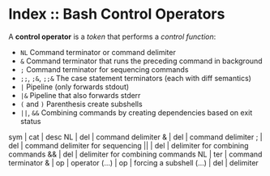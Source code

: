 # Index :: Bash Control Operators

A **control operator** is a *token* that performs a *control function*:
- `NL` Command terminator or command delimiter
- `&`  Command terminator that runs the preceding command in background
- `;`  Command terminator for sequencing commands
- `;;`, `;&`, `;;&` The case statement terminators (each with diff semantics)
- `|`         Pipeline (only forwards stdout)
- `|&`        Pipeline that also forwards stderr
- `(` and `)` Parenthesis create subshells
- `||`, `&&`  Combining commands by creating dependencies based on exit status


sym | cat | desc
NL  | del | command delimiter
&   | del | command delimiter
;   | del | command delimiter for sequencing
||  | del | delimiter for combining commands
&&  | del | delimiter for combining commands
NL  | ter | command terminator
&   | op  | operator
(…) | op  | forcing a subshell
(…) | del | delimiter
